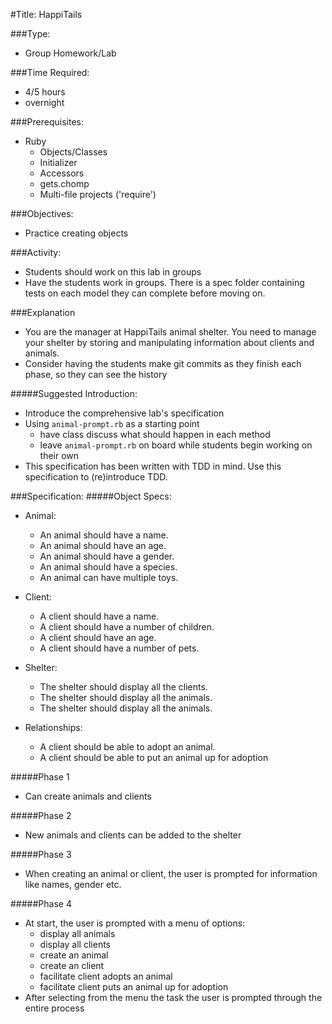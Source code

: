 #Title: HappiTails

###Type:
- Group Homework/Lab

###Time Required:
- 4/5 hours
- overnight

###Prerequisites:
- Ruby
  - Objects/Classes
  - Initializer
  - Accessors
  - gets.chomp
  - Multi-file projects ('require')

###Objectives:
- Practice creating objects

###Activity:
- Students should work on this lab in groups
- Have the students work in groups. There is a spec folder containing tests on
each model they can complete before moving on.

###Explanation
- You are the manager at HappiTails animal shelter. You need to manage your
shelter by storing and manipulating information about clients and animals.
- Consider having the students make git commits as they finish each phase, so
they can see the history

#####Suggested Introduction:
  - Introduce the comprehensive lab's specification
  - Using `animal-prompt.rb` as a starting point
    - have class discuss what should happen in each method
    - leave `animal-prompt.rb` on board while students begin working on their own
  - This specification has been written with TDD in mind.  Use this
  specification to (re)introduce TDD.

###Specification:
#####Object Specs:
- Animal:
  - An animal should have a name.
  - An animal should have an age.
  - An animal should have a gender.
  - An animal should have a species.
  - An animal can have multiple toys.

- Client:
  - A client should have a name.
  - A client should have a number of children.
  - A client should have an age.
  - A client should have a number of pets.

- Shelter:
  - The shelter should display all the clients.
  - The shelter should display all the animals.
  - The shelter should display all the animals.

- Relationships:
  - A client should be able to adopt an animal.
  - A client should be able to put an animal up for adoption

#####Phase 1
- Can create animals and clients

#####Phase 2
- New animals and clients can be added to the shelter

#####Phase 3
- When creating an animal or client, the user is prompted for information like names, gender etc.

#####Phase 4
- At start, the user is prompted with a menu of options:
    - display all animals
    - display all clients
    - create an animal
    - create an client
    - facilitate client adopts an animal
    - facilitate client puts an animal up for adoption
- After selecting from the menu the task the user is prompted through the entire process

